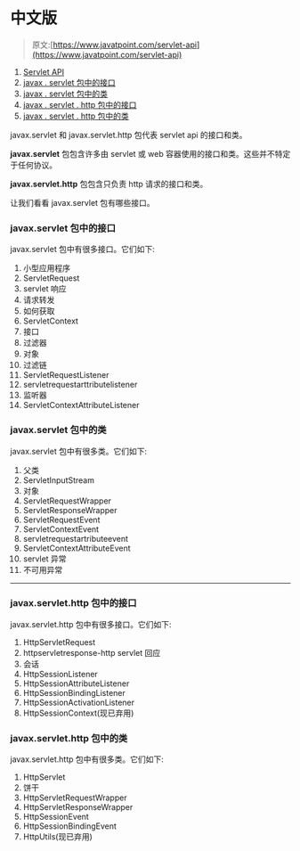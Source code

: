 # 中文版

> 原文:[https://www.javatpoint.com/servlet-api](https://www.javatpoint.com/servlet-api)

1.  [Servlet API](#)
2.  [javax . servlet 包中的接口](#servletapi1)
3.  [javax . servlet 包中的类](#servletapi2)
4.  [javax . servlet . http 包中的接口](#servletapi3)
5.  [javax . servlet . http 包中的类](#servletapi4)

javax.servlet 和 javax.servlet.http 包代表 servlet api 的接口和类。

**javax.servlet** 包包含许多由 servlet 或 web 容器使用的接口和类。这些并不特定于任何协议。

**javax.servlet.http** 包包含只负责 http 请求的接口和类。

让我们看看 javax.servlet 包有哪些接口。

### javax.servlet 包中的接口

javax.servlet 包中有很多接口。它们如下:

1.  小型应用程序
2.  ServletRequest
3.  servlet 响应
4.  请求转发
5.  如何获取
6.  ServletContext
7.  接口
8.  过滤器
9.  对象
10.  过滤链
11.  ServletRequestListener
12.  servletrequestarttributelistener
13.  监听器
14.  ServletContextAttributeListener

### javax.servlet 包中的类

javax.servlet 包中有很多类。它们如下:

1.  父类
2.  ServletInputStream
3.  对象
4.  ServletRequestWrapper
5.  ServletResponseWrapper
6.  ServletRequestEvent
7.  ServletContextEvent
8.  servletrequestartributeevent
9.  ServletContextAttributeEvent
10.  servlet 异常
11.  不可用异常

* * *

### javax.servlet.http 包中的接口

javax.servlet.http 包中有很多接口。它们如下:

1.  HttpServletRequest
2.  httpservletresponse-http servlet 回应
3.  会话
4.  HttpSessionListener
5.  HttpSessionAttributeListener
6.  HttpSessionBindingListener
7.  HttpSessionActivationListener
8.  HttpSessionContext(现已弃用)

### javax.servlet.http 包中的类

javax.servlet.http 包中有很多类。它们如下:

1.  HttpServlet
2.  饼干
3.  HttpServletRequestWrapper
4.  HttpServletResponseWrapper
5.  HttpSessionEvent
6.  HttpSessionBindingEvent
7.  HttpUtils(现已弃用)